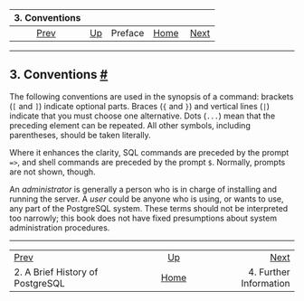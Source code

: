 

|                      3. Conventions                      |                              |         |                                                       |                                                  |
| :------------------------------------------------------: | :--------------------------- | :-----: | ----------------------------------------------------: | -----------------------------------------------: |
| [Prev](history.html "2. A Brief History of PostgreSQL")  | [Up](preface.html "Preface") | Preface | [Home](index.html "PostgreSQL 17devel Documentation") |  [Next](resources.html "4. Further Information") |

***

## 3. Conventions [#](#NOTATION)

The following conventions are used in the synopsis of a command: brackets (`[` and `]`) indicate optional parts. Braces (`{` and `}`) and vertical lines (`|`) indicate that you must choose one alternative. Dots (`...`) mean that the preceding element can be repeated. All other symbols, including parentheses, should be taken literally.

Where it enhances the clarity, SQL commands are preceded by the prompt `=>`, and shell commands are preceded by the prompt `$`. Normally, prompts are not shown, though.

An *administrator* is generally a person who is in charge of installing and running the server. A *user* could be anyone who is using, or wants to use, any part of the PostgreSQL system. These terms should not be interpreted too narrowly; this book does not have fixed presumptions about system administration procedures.

***

|                                                          |                                                       |                                                  |
| :------------------------------------------------------- | :---------------------------------------------------: | -----------------------------------------------: |
| [Prev](history.html "2. A Brief History of PostgreSQL")  |              [Up](preface.html "Preface")             |  [Next](resources.html "4. Further Information") |
| 2. A Brief History of PostgreSQL                         | [Home](index.html "PostgreSQL 17devel Documentation") |                           4. Further Information |
